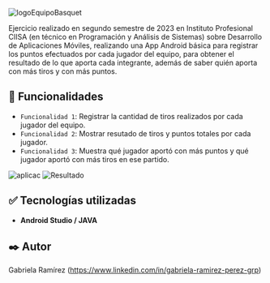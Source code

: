 
![logoEquipoBasquet](https://github.com/ramirezgabrielap/CIISA-AplicacionesMoviles-EquipoBasquet/assets/100728813/26b511ed-9287-4377-b49c-d970676f21d6)


Ejercicio realizado en segundo semestre de 2023 en Instituto Profesional CIISA (en técnico en Programación y Análisis de Sistemas) sobre Desarrollo de Aplicaciones Móviles, 
realizando una App Android básica para registrar los puntos efectuados por cada jugador del equipo, para obtener el resultado de lo que aporta cada integrante, además de saber quién aporta con más tiros y con más puntos.


## :hammer: Funcionalidades

- `Funcionalidad 1`: Registrar la cantidad de tiros realizados por cada jugador del equipo.
- `Funcionalidad 2`: Mostrar resutado de tiros y puntos totales por cada jugador.
- `Funcionalidad 3`: Muestra qué jugador aportó con más puntos y qué jugador aportó con más tiros en ese partido.

![aplicac](https://github.com/ramirezgabrielap/CIISA-AplicacionesMoviles-EquipoBasquet/assets/100728813/4dbeebd1-d0e5-4877-9ca2-389b2d2dfce0)
![Resultado](https://github.com/ramirezgabrielap/CIISA-AplicacionesMoviles-EquipoBasquet/assets/100728813/dd45e82c-cfcf-493a-83a5-e2feff65ed01)



## :white_check_mark: Tecnologías utilizadas

* **Android Studio / JAVA** 


## ✒️ Autor
Gabriela Ramírez
(https://www.linkedin.com/in/gabriela-ramirez-perez-grp)
